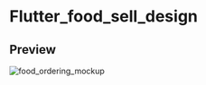 # Flutter_food_sell_design

## Preview

![food_ordering_mockup](https://user-images.githubusercontent.com/38382273/115584856-ca412c00-a2d3-11eb-866a-1005f0470e61.png)
